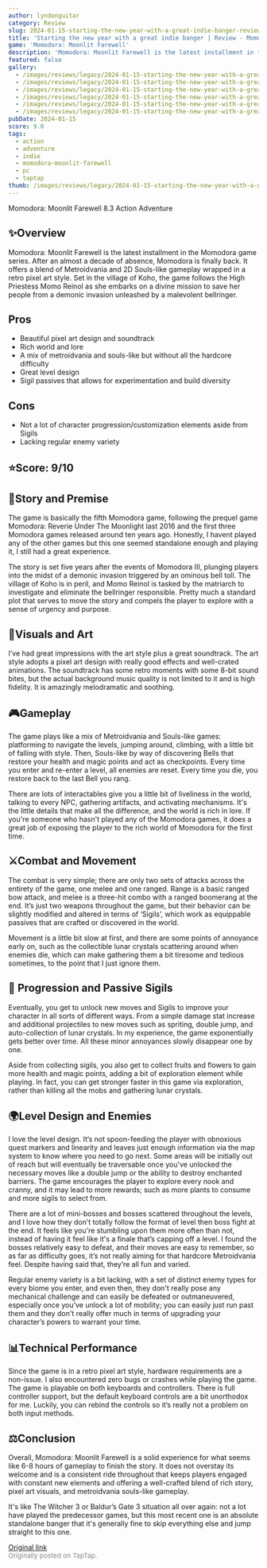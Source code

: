 ```yaml
---
author: lyndonguitar
category: Review
slug: 2024-01-15-starting-the-new-year-with-a-great-indie-banger-review-momodora-moonlit-farewell
title: 'Starting the new year with a great indie banger | Review - Momodora: Moonlit Farewell'
game: 'Momodora: Moonlit Farewell'
description: 'Momodora: Moonlit Farewell is the latest installment in the Momodora game series. After an almost a decade of absence, Momodora is finally back. It offers a blend of Metroidvania and 2D Souls-like gameplay wrapped in a retro pixel art style. Set in the village of Koho, the game follows the High Priestess Momo Reinol as she embarks on a divine mission to save her people from a demonic invasion unleashed by a malevolent bellringer.'
featured: false
gallery:
  - /images/reviews/legacy/2024-01-15-starting-the-new-year-with-a-great-indie-banger--review---momodora-moonlit-farewell-0.avif
  - /images/reviews/legacy/2024-01-15-starting-the-new-year-with-a-great-indie-banger--review---momodora-moonlit-farewell-1.avif
  - /images/reviews/legacy/2024-01-15-starting-the-new-year-with-a-great-indie-banger--review---momodora-moonlit-farewell-2.avif
  - /images/reviews/legacy/2024-01-15-starting-the-new-year-with-a-great-indie-banger--review---momodora-moonlit-farewell-3.avif
  - /images/reviews/legacy/2024-01-15-starting-the-new-year-with-a-great-indie-banger--review---momodora-moonlit-farewell-4.avif
  - /images/reviews/legacy/2024-01-15-starting-the-new-year-with-a-great-indie-banger--review---momodora-moonlit-farewell-5.avif
pubDate: 2024-01-15
score: 9.0
tags:
  - action
  - adventure
  - indie
  - momodora-moonlit-farewell
  - pc
  - taptap
thumb: /images/reviews/legacy/2024-01-15-starting-the-new-year-with-a-great-indie-banger--review---momodora-moonlit-farewell-0.avif
---
```


Momodora: Moonlit Farewell
8.3
Action
Adventure


## ✨Overview

Momodora: Moonlit Farewell is the latest installment in the Momodora game series. After an almost a decade of absence, Momodora is finally back. It offers a blend of Metroidvania and 2D Souls-like gameplay wrapped in a retro pixel art style. Set in the village of Koho, the game follows the High Priestess Momo Reinol as she embarks on a divine mission to save her people from a demonic invasion unleashed by a malevolent bellringer.




## Pros
- Beautiful pixel art design and soundtrack
- Rich world and lore
- A mix of metroidvania and souls-like but without all the hardcore difficulty
- Great level design
- Sigil passives that allows for experimentation and build diversity





## Cons
- Not a lot of character progression/customization elements aside from Sigils
- Lacking regular enemy variety



## ⭐️Score: 9/10


## 📖Story and Premise

The game is basically the fifth Momodora game, following the prequel game Momodora: Reverie Under The Moonlight last 2016 and the first three Momodora games released around ten years ago. Honestly, I havent played any of the other games but this one seemed standalone enough and playing it, I still had a great experience.

The story is set five years after the events of Momodora III, plunging players into the midst of a demonic invasion triggered by an ominous bell toll. The village of Koho is in peril, and Momo Reinol is tasked by the matriarch to investigate and eliminate the bellringer responsible. Pretty much a standard plot that serves to move the story and compels the player to explore with a sense of urgency and purpose.


## 🎨Visuals and Art

I’ve had great impressions with the art style plus a great soundtrack. The art style adopts a pixel art design with really good effects and well-crated animations. The soundtrack has some retro moments with some 8-bit sound bites, but the actual background music quality is not limited to it and is high fidelity. It is amazingly melodramatic and soothing.


## 🎮Gameplay

The game plays like a mix of Metroidvania and Souls-like games: platforming to navigate the levels, jumping around, climbing, with a little bit of falling with style. Then, Souls-like by way of discovering Bells that restore your health and magic points and act as checkpoints. Every time you enter and re-enter a level, all enemies are reset. Every time you die, you restore back to the last Bell you rang.

There are lots of interactables give you a little bit of liveliness in the world, talking to every NPC, gathering artifacts, and activating mechanisms. It's the little details that make all the difference, and the world is rich in lore. If you're someone who hasn't played any of the Momodora games, it does a great job of exposing the player to the rich world of Momodora for the first time.


## ⚔️Combat and Movement

The combat is very simple; there are only two sets of attacks across the entirety of the game, one melee and one ranged. Range is a basic ranged bow attack, and melee is a three-hit combo with a ranged boomerang at the end. It’s just two weapons throughout the game, but their behavior can be slightly modified and altered in terms of ‘Sigils’, which work as equippable passives that are crafted or discovered in the world.

Movement is a little bit slow at first, and there are some points of annoyance early on, such as the collectible lunar crystals scattering around when enemies die, which can make gathering them a bit tiresome and tedious sometimes, to the point that I just ignore them.


## 📜 Progression and Passive Sigils

Eventually, you get to unlock new moves and Sigils to improve your character in all sorts of different ways. From a simple damage stat increase and additional projectiles to new moves such as spriting, double jump, and auto-collection of lunar crystals. In my experience, the game exponentially gets better over time. All these minor annoyances slowly disappear one by one.

Aside from collecting sigils, you also get to collect fruits and flowers to gain more health and magic points, adding a bit of exploration element while playing. In fact, you can get stronger faster in this game via exploration, rather than killing all the mobs and gathering lunar crystals.


## 🌍Level Design and Enemies

I love the level design. It’s not spoon-feeding the player with obnoxious quest markers and linearity and leaves just enough information via the map system to know where you need to go next. Some areas will be initially out of reach but will eventually be traversable once you've unlocked the necessary moves like a double jump or the ability to destroy enchanted barriers. The game encourages the player to explore every nook and cranny, and it may lead to more rewards; such as more plants to consume and more sigils to select from.

There are a lot of mini-bosses and bosses scattered throughout the levels, and I love how they don't totally follow the format of level then boss fight at the end. It feels like you're stumbling upon them more often than not, instead of having it feel like it's a finale that’s capping off a level. I found the bosses relatively easy to defeat, and their moves are easy to remember, so as far as difficulty goes, it’s not really aiming for that hardcore Metroidvania feel. Despite having said that, they’re all fun and varied.

Regular enemy variety is a bit lacking, with a set of distinct enemy types for every biome you enter, and even then, they don't really pose any mechanical challenge and can easily be defeated or outmaneuvered, especially once you’ve unlock a lot of mobility; you can easily just run past them and they don't really offer much in terms of upgrading your character’s powers to warrant your time.


## 📊Technical Performance

Since the game is in a retro pixel art style, hardware requirements are a non-issue. I also encountered zero bugs or crashes while playing the game. The game is playable on both keyboards and controllers. There is full controller support, but the default keyboard controls are a bit unorthodox for me. Luckily, you can rebind the controls so it’s really not a problem on both input methods.


## ⚖️Conclusion

Overall, Momodora: Moonlit Farewell is a solid experience for what seems like 6-8 hours of gameplay to finish the story. It does not overstay its welcome and is a consistent ride throughout that keeps players engaged with constant new elements and offering a well-crafted blend of rich story, pixel art visuals, and metroidvania souls-like gameplay.

It's like The Witcher 3 or Baldur’s Gate 3 situation all over again: not a lot have played the predecessor games, but this most recent one is an absolute standalone banger that it's generally fine to skip everything else and jump straight to this one.

[Original link](https://www.taptap.io/post/6823124)<br><span style="font-size: 0.95em; color: #888;">Originally posted on TapTap.</span>